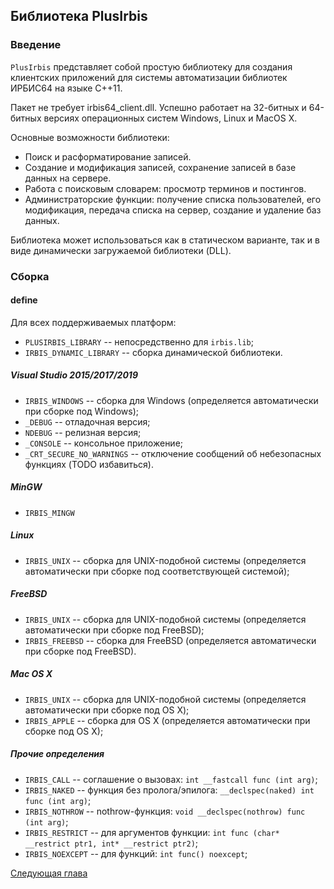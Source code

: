 ## Библиотека PlusIrbis

### Введение

`PlusIrbis` представляет собой простую библиотеку для создания клиентских приложений для системы автоматизации библиотек ИРБИС64 на языке C++11.

Пакет не требует irbis64_client.dll. Успешно работает на 32-битных и 64-битных версиях операционных систем Windows, Linux и MacOS X.

Основные возможности библиотеки:

* Поиск и расформатирование записей.
* Создание и модификация записей, сохранение записей в базе данных на сервере.
* Работа с поисковым словарем: просмотр терминов и постингов.
* Администраторские функции: получение списка пользователей, его модификация, передача списка на сервер, создание и удаление баз данных.

Библиотека может использоваться как в статическом варианте, так и в виде динамически загружаемой библиотеки (DLL).

### Сборка

#### define

Для всех поддерживаемых платформ:

* `PLUSIRBIS_LIBRARY` -- непосредственно для `irbis.lib`;
* `IRBIS_DYNAMIC_LIBRARY` -- сборка динамической библиотеки.

##### Visual Studio 2015/2017/2019

* `IRBIS_WINDOWS` -- сборка для Windows (определяется автоматически при сборке под Windows);
* `_DEBUG` -- отладочная версия;
* `NDEBUG` -- релизная версия;
* `_CONSOLE` -- консольное приложение;
* `_CRT_SECURE_NO_WARNINGS` -- отключение сообщений об небезопасных функциях (TODO избавиться).

##### MinGW

* `IRBIS_MINGW`

##### Linux

* `IRBIS_UNIX` -- сборка для UNIX-подобной системы (определяется автоматически при сборке под соответствующей системой);

##### FreeBSD

* `IRBIS_UNIX` -- сборка для UNIX-подобной системы (определяется автоматически при сборке под FreeBSD);
* `IRBIS_FREEBSD` -- сборка для FreeBSD (определяется автоматически при сборке под FreeBSD).

##### Mac OS X

* `IRBIS_UNIX` -- сборка для UNIX-подобной системы (определяется автоматически при сборке под OS X);
* `IRBIS_APPLE` -- сборка для OS X (определяется автоматически при сборке под OS X);

##### Прочие определения

* `IRBIS_CALL` -- соглашение о вызовах: `int __fastcall func (int arg)`;
* `IRBIS_NAKED` -- функция без пролога/эпилога: `__declspec(naked) int func (int arg)`;
* `IRBIS_NOTHROW` -- nothrow-функция: `void __declspec(nothrow) func (int arg)`;
* `IRBIS_RESTRICT` -- для аргументов функции: `int func (char* __restrict ptr1, int* __restrict ptr2)`;
* `IRBIS_NOEXCEPT` -- для функций: `int func() noexcept`;

[Следующая глава](chapter2.md)
